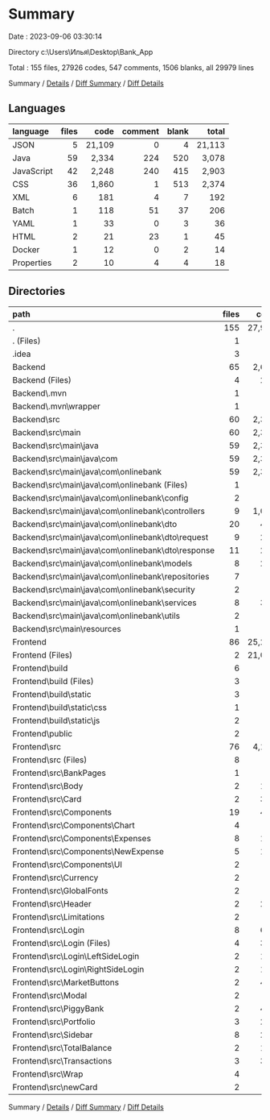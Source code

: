 # Summary

Date : 2023-09-06 03:30:14

Directory c:\\Users\\Илья\\Desktop\\Bank_App

Total : 155 files,  27926 codes, 547 comments, 1506 blanks, all 29979 lines

Summary / [Details](details.md) / [Diff Summary](diff.md) / [Diff Details](diff-details.md)

## Languages
| language | files | code | comment | blank | total |
| :--- | ---: | ---: | ---: | ---: | ---: |
| JSON | 5 | 21,109 | 0 | 4 | 21,113 |
| Java | 59 | 2,334 | 224 | 520 | 3,078 |
| JavaScript | 42 | 2,248 | 240 | 415 | 2,903 |
| CSS | 36 | 1,860 | 1 | 513 | 2,374 |
| XML | 6 | 181 | 4 | 7 | 192 |
| Batch | 1 | 118 | 51 | 37 | 206 |
| YAML | 1 | 33 | 0 | 3 | 36 |
| HTML | 2 | 21 | 23 | 1 | 45 |
| Docker | 1 | 12 | 0 | 2 | 14 |
| Properties | 2 | 10 | 4 | 4 | 18 |

## Directories
| path | files | code | comment | blank | total |
| :--- | ---: | ---: | ---: | ---: | ---: |
| . | 155 | 27,926 | 547 | 1,506 | 29,979 |
| . (Files) | 1 | 33 | 0 | 3 | 36 |
| .idea | 3 | 23 | 0 | 0 | 23 |
| Backend | 65 | 2,631 | 283 | 570 | 3,484 |
| Backend (Files) | 4 | 287 | 55 | 46 | 388 |
| Backend\\.mvn | 1 | 2 | 0 | 1 | 3 |
| Backend\\.mvn\\wrapper | 1 | 2 | 0 | 1 | 3 |
| Backend\\src | 60 | 2,342 | 228 | 523 | 3,093 |
| Backend\\src\\main | 60 | 2,342 | 228 | 523 | 3,093 |
| Backend\\src\\main\\java | 59 | 2,334 | 224 | 520 | 3,078 |
| Backend\\src\\main\\java\\com | 59 | 2,334 | 224 | 520 | 3,078 |
| Backend\\src\\main\\java\\com\\onlinebank | 59 | 2,334 | 224 | 520 | 3,078 |
| Backend\\src\\main\\java\\com\\onlinebank (Files) | 1 | 18 | 3 | 4 | 25 |
| Backend\\src\\main\\java\\com\\onlinebank\\config | 2 | 92 | 63 | 16 | 171 |
| Backend\\src\\main\\java\\com\\onlinebank\\controllers | 9 | 1,001 | 24 | 119 | 1,144 |
| Backend\\src\\main\\java\\com\\onlinebank\\dto | 20 | 427 | 54 | 137 | 618 |
| Backend\\src\\main\\java\\com\\onlinebank\\dto\\request | 9 | 212 | 27 | 62 | 301 |
| Backend\\src\\main\\java\\com\\onlinebank\\dto\\response | 11 | 215 | 27 | 75 | 317 |
| Backend\\src\\main\\java\\com\\onlinebank\\models | 8 | 265 | 24 | 80 | 369 |
| Backend\\src\\main\\java\\com\\onlinebank\\repositories | 7 | 66 | 21 | 31 | 118 |
| Backend\\src\\main\\java\\com\\onlinebank\\security | 2 | 86 | 6 | 23 | 115 |
| Backend\\src\\main\\java\\com\\onlinebank\\services | 8 | 339 | 27 | 97 | 463 |
| Backend\\src\\main\\java\\com\\onlinebank\\utils | 2 | 40 | 2 | 13 | 55 |
| Backend\\src\\main\\resources | 1 | 8 | 4 | 3 | 15 |
| Frontend | 86 | 25,239 | 264 | 933 | 26,436 |
| Frontend (Files) | 2 | 21,023 | 0 | 2 | 21,025 |
| Frontend\\build | 6 | 65 | 4 | 1 | 70 |
| Frontend\\build (Files) | 3 | 62 | 0 | 1 | 63 |
| Frontend\\build\\static | 3 | 3 | 4 | 0 | 7 |
| Frontend\\build\\static\\css | 1 | 1 | 1 | 0 | 2 |
| Frontend\\build\\static\\js | 2 | 2 | 3 | 0 | 5 |
| Frontend\\public | 2 | 45 | 23 | 2 | 70 |
| Frontend\\src | 76 | 4,106 | 237 | 928 | 5,271 |
| Frontend\\src (Files) | 8 | 71 | 7 | 13 | 91 |
| Frontend\\src\\BankPages | 1 | 15 | 0 | 5 | 20 |
| Frontend\\src\\Body | 2 | 134 | 0 | 25 | 159 |
| Frontend\\src\\Card | 2 | 370 | 0 | 86 | 456 |
| Frontend\\src\\Components | 19 | 406 | 0 | 75 | 481 |
| Frontend\\src\\Components\\Chart | 4 | 80 | 0 | 13 | 93 |
| Frontend\\src\\Components\\Expenses | 8 | 186 | 0 | 36 | 222 |
| Frontend\\src\\Components\\NewExpense | 5 | 129 | 0 | 22 | 151 |
| Frontend\\src\\Components\\UI | 2 | 11 | 0 | 4 | 15 |
| Frontend\\src\\Currency | 2 | 93 | 0 | 13 | 106 |
| Frontend\\src\\GlobalFonts | 2 | 60 | 0 | 26 | 86 |
| Frontend\\src\\Header | 2 | 245 | 1 | 52 | 298 |
| Frontend\\src\\Limitations | 2 | 10 | 0 | 5 | 15 |
| Frontend\\src\\Login | 8 | 626 | 0 | 126 | 752 |
| Frontend\\src\\Login (Files) | 4 | 324 | 0 | 63 | 387 |
| Frontend\\src\\Login\\LeftSideLogin | 2 | 123 | 0 | 19 | 142 |
| Frontend\\src\\Login\\RightSideLogin | 2 | 179 | 0 | 44 | 223 |
| Frontend\\src\\MarketButtons | 2 | 447 | 0 | 111 | 558 |
| Frontend\\src\\Modal | 2 | 80 | 0 | 20 | 100 |
| Frontend\\src\\PiggyBank | 2 | 401 | 0 | 70 | 471 |
| Frontend\\src\\Portfolio | 3 | 207 | 228 | 49 | 484 |
| Frontend\\src\\Sidebar | 8 | 271 | 0 | 88 | 359 |
| Frontend\\src\\TotalBalance | 2 | 176 | 0 | 61 | 237 |
| Frontend\\src\\Transactions | 3 | 383 | 1 | 81 | 465 |
| Frontend\\src\\Wrap | 4 | 23 | 0 | 4 | 27 |
| Frontend\\src\\newCard | 2 | 88 | 0 | 18 | 106 |

Summary / [Details](details.md) / [Diff Summary](diff.md) / [Diff Details](diff-details.md)